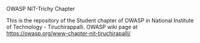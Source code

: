 OWASP NIT-Trichy Chapter

This is the repository of the Student chapter of OWASP in National Institute of Technology - Tiruchirappalli. 
OWASP wiki page at https://owasp.org/www-chapter-nit-tiruchirapalli/
